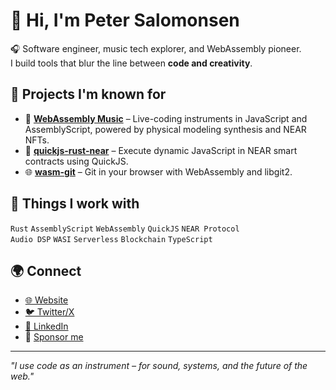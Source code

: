 # 👋 Hi, I'm Peter Salomonsen

🎧 Software engineer, music tech explorer, and WebAssembly pioneer.  
I build tools that blur the line between **code and creativity**.

## 🔭 Projects I'm known for

- 🎵 [**WebAssembly Music**](https://github.com/petersalomonsen/javascriptmusic) – Live-coding instruments in JavaScript and AssemblyScript, powered by physical modeling synthesis and NEAR NFTs.
- 🧬 [**quickjs-rust-near**](https://github.com/petersalomonsen/quickjs-rust-near) – Execute dynamic JavaScript in NEAR smart contracts using QuickJS.
- 🌐 [**wasm-git**](https://github.com/petersalomonsen/wasm-git) – Git in your browser with WebAssembly and libgit2.

## 🧠 Things I work with

`Rust` `AssemblyScript` `WebAssembly` `QuickJS` `NEAR Protocol`  
`Audio DSP` `WASI` `Serverless` `Blockchain` `TypeScript`  

## 🌍 Connect

- [🌐 Website](https://petersalomonsen.com)
- [🐦 Twitter/X](https://twitter.com/salomonsen_p)
- [💼 LinkedIn](https://www.linkedin.com/in/petersalomonsen-235168/)
- 💖 [Sponsor me](https://github.com/sponsors/petersalomonsen)

---

_"I use code as an instrument – for sound, systems, and the future of the web."_
